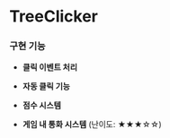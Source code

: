 # TreeClicker

### 구현 기능   
- **클릭 이벤트 처리**   


- **자동 클릭 기능**    


- **점수 시스템**    


- **게임 내 통화 시스템** (난이도: ★★★☆☆)
